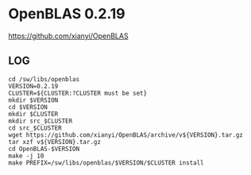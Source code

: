 OpenBLAS 0.2.19
===============

<https://github.com/xianyi/OpenBLAS>

LOG
---

    cd /sw/libs/openblas
    VERSION=0.2.19
    CLUSTER=${CLUSTER:?CLUSTER must be set}
    mkdir $VERSION
    cd $VERSION
    mkdir $CLUSTER
    mkdir src_$CLUSTER
    cd src_$CLUSTER
    wget https://github.com/xianyi/OpenBLAS/archive/v${VERSION}.tar.gz
    tar xzf v${VERSION}.tar.gz
    cd OpenBLAS-$VERSION
    make -j 10
    make PREFIX=/sw/libs/openblas/$VERSION/$CLUSTER install
